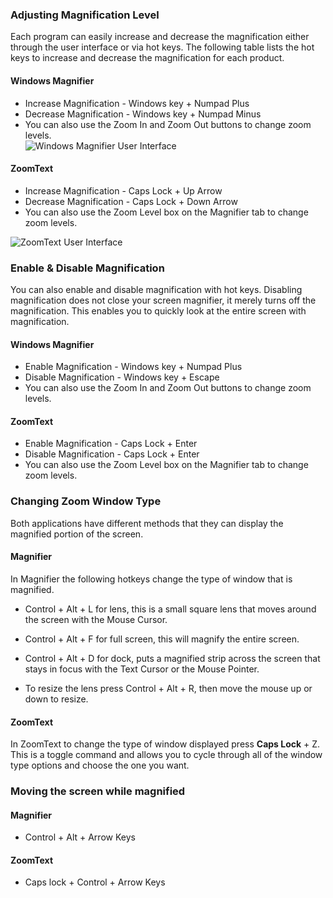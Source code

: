 ### Adjusting Magnification Level

Each program can easily increase and decrease the magnification either through the user interface or via hot keys. The following table lists the hot keys to increase and decrease the magnification for each product.

#### Windows Magnifier
- Increase Magnification - Windows key + Numpad Plus  
- Decrease Magnification - Windows key + Numpad Minus   
- You can also use the Zoom In and Zoom Out buttons to change zoom levels.  
![Windows Magnifier User Interface](https://moodle.alassist.us/pluginfile.php/5685/mod_resource/content/1/winmag%20zoom%20button.png)

#### ZoomText
- Increase Magnification - Caps Lock + Up Arrow  
- Decrease Magnification - Caps Lock + Down Arrow  
- You can also use the Zoom Level box on the Magnifier tab to change zoom levels.  

![ZoomText User Interface](https://www.freedomscientific.com/wp-content/uploads/2019/09/ztZL.png)

### Enable & Disable Magnification

You can also enable and disable magnification with hot keys. Disabling magnification does not close your screen magnifier, it merely turns off the magnification. This enables you to quickly look at the entire screen with magnification. 

#### Windows Magnifier
- Enable Magnification - Windows key + Numpad Plus  
- Disable Magnification - Windows key + Escape   
- You can also use the Zoom In and Zoom Out buttons to change zoom levels.

#### ZoomText
- Enable Magnification - Caps Lock + Enter  
- Disable Magnification - Caps Lock + Enter  
- You can also use the Zoom Level box on the Magnifier tab to change zoom levels.

### Changing Zoom Window Type

Both applications have different methods that they can display the magnified portion of the screen.

#### Magnifier

In Magnifier the following hotkeys change the type of window that is magnified.

*   Control + Alt + L for lens, this is a small square lens that moves around the screen with the Mouse Cursor.

*   Control + Alt + F for full screen, this will magnify the entire screen.

*   Control + Alt + D for dock, puts a magnified strip across the screen that stays in focus with the Text Cursor or the Mouse Pointer.

*   To resize the lens press Control + Alt + R, then move the mouse up or down to resize.

#### ZoomText

In ZoomText to change the type of window displayed press **Caps Lock** + Z. This is a toggle command and allows you to cycle through all of the window type options and choose the one you want.

### Moving the screen while magnified

#### Magnifier
- Control + Alt + Arrow Keys  
#### ZoomText
- Caps lock + Control + Arrow Keys
